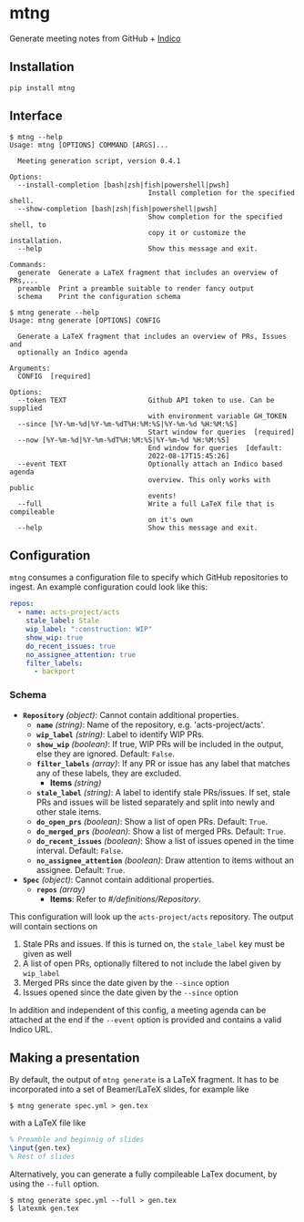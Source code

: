 # mtng 
Generate meeting notes from GitHub + [Indico](https://getindico.io/)

## Installation

```console
pip install mtng
```

## Interface

```console
$ mtng --help
Usage: mtng [OPTIONS] COMMAND [ARGS]...

  Meeting generation script, version 0.4.1

Options:
  --install-completion [bash|zsh|fish|powershell|pwsh]
                                  Install completion for the specified shell.
  --show-completion [bash|zsh|fish|powershell|pwsh]
                                  Show completion for the specified shell, to
                                  copy it or customize the installation.
  --help                          Show this message and exit.

Commands:
  generate  Generate a LaTeX fragment that includes an overview of PRs,...
  preamble  Print a preamble suitable to render fancy output
  schema    Print the configuration schema

```

```console
$ mtng generate --help
Usage: mtng generate [OPTIONS] CONFIG

  Generate a LaTeX fragment that includes an overview of PRs, Issues and
  optionally an Indico agenda

Arguments:
  CONFIG  [required]

Options:
  --token TEXT                    Github API token to use. Can be supplied
                                  with environment variable GH_TOKEN
  --since [%Y-%m-%d|%Y-%m-%dT%H:%M:%S|%Y-%m-%d %H:%M:%S]
                                  Start window for queries  [required]
  --now [%Y-%m-%d|%Y-%m-%dT%H:%M:%S|%Y-%m-%d %H:%M:%S]
                                  End window for queries  [default:
                                  2022-08-17T15:45:26]
  --event TEXT                    Optionally attach an Indico based agenda
                                  overview. This only works with public
                                  events!
  --full                          Write a full LaTeX file that is compileable
                                  on it's own
  --help                          Show this message and exit.
```

## Configuration

`mtng` consumes a configuration file to specify which GitHub repositories to ingest. An example configuration could look like this:

```yml
repos:
  - name: acts-project/acts
    stale_label: Stale
    wip_label: ":construction: WIP"
    show_wip: true
    do_recent_issues: true
    no_assignee_attention: true
    filter_labels: 
      - backport
```

### Schema 
- **`Repository`** *(object)*: Cannot contain additional properties.
  - **`name`** *(string)*: Name of the repository, e.g. 'acts-project/acts'.
  - **`wip_label`** *(string)*: Label to identify WIP PRs.
  - **`show_wip`** *(boolean)*: If true, WIP PRs will be included in the output, else they are ignored. Default: `False`.
  - **`filter_labels`** *(array)*: If any PR or issue has any label that matches any of these labels, they are excluded.
    - **Items** *(string)*
  - **`stale_label`** *(string)*: A label to identify stale PRs/issues. If set, stale PRs and issues will be listed separately and split into newly and other stale items.
  - **`do_open_prs`** *(boolean)*: Show a list of open PRs. Default: `True`.
  - **`do_merged_prs`** *(boolean)*: Show a list of merged PRs. Default: `True`.
  - **`do_recent_issues`** *(boolean)*: Show a list of issues opened in the time interval. Default: `False`.
  - **`no_assignee_attention`** *(boolean)*: Draw attention to items without an assignee. Default: `True`.
- **`Spec`** *(object)*: Cannot contain additional properties.
  - **`repos`** *(array)*
    - **Items**: Refer to *#/definitions/Repository*.

This configuration will look up the `acts-project/acts` repository. The output will contain sections on 

1. Stale PRs and issues. If this is turned on, the `stale_label` key must be given as well
2. A list of open PRs, optionally filtered to not include the label given by `wip_label`
3. Merged PRs since the date given by the `--since` option
4. Issues opened since the date given by the `--since` option


In addition and independent of this config, a meeting agenda can be attached at the end if the `--event` option is provided and contains a valid Indico URL.

## Making a presentation

By default, the output of `mtng generate` is a LaTeX fragment. It has to be incorporated into a set of Beamer/LaTeX slides, for example like

```console
$ mtng generate spec.yml > gen.tex
```

with a LaTeX file like

```latex
% Preamble and beginnig of slides
\input{gen.tex}
% Rest of slides
```

Alternatively, you can generate a fully compileable LaTex document, by using the `--full` option.

```console
$ mtng generate spec.yml --full > gen.tex
$ latexmk gen.tex
```
